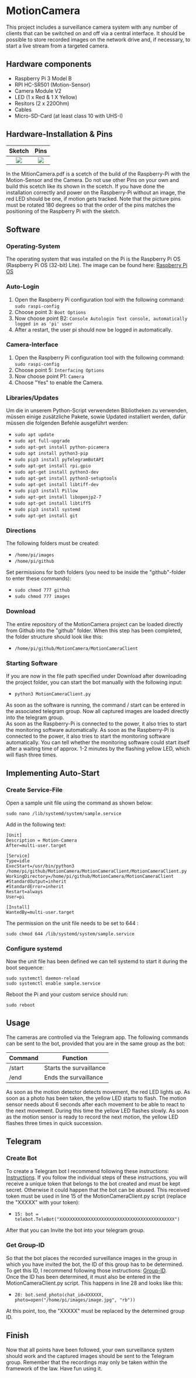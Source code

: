 # MotionCamera
This project includes a surveillance camera system with any number of clients that can be switched on and off via a central interface. It should be possible to store recorded images on the network drive and, if necessary, to start a live stream from a targeted camera.

## Hardware components

- Raspberry Pi 3 Model B
- RPI HC-SR501 (Motion-Sensor)
- Camera Module V2
- LED (1 x Red & 1 X Yellow)
- Resitors (2 x 220Ohm)
- Cables
- Micro-SD-Card (at least class 10 with UHS-I)

## Hardware-Installation & Pins

Sketch             |  Pins
:-------------------------:|:-------------------------:
![](https://www.facing-south.com/img/motionCamera.jpg)  |  ![](https://roboticsbackend.com/wp-content/uploads/2019/05/raspberry-pi-3-pinout.jpg)

In the MitionCamera.pdf is a scetch of the build of the Raspberry-Pi with the Motion-Sensor and the Camera. Do not use other Pins on your own and build this scetch like its shown in the scetch. If you have done the installation correctly and power on the Raspberry-Pi without an image, the red LED should be one, if motion gets tracked. Note that the picture pins must be rotated 180 degrees so that the order of the pins matches the positioning of the Raspberry Pi with the sketch.

## Software
### Operating-System
The operating system that was installed on the Pi is the Raspberry Pi OS (Raspberry Pi OS (32-bit) Lite). The image can be found here:
[Raspberry Pi OS](https://www.raspberrypi.org/downloads/raspberry-pi-os/)

### Auto-Login

1. Open the Raspberry Pi configuration tool with the following command: ```sudo raspi-config```
2. Choose point 3: ```Boot Options```
3. Now choose point B2: ```Console Autologin Text console, automatically logged in as 'pi' user```
4. After a restart, the user pi should now be logged in automatically.

### Camera-Interface

1. Open the Raspberry Pi configuration tool with the following command: ```sudo raspi-config```
2. Choose point 5: ```Interfacing Options```
3. Now choose point P1: ```Camera```
4. Choose "Yes" to enable the Camera.

### Libraries/Updates
Um die in unserem Python-Script verwendeten Bibliotheken zu verwenden, müssen einige zusätzliche Pakete, sowie Updated installiert werden, dafür müssen die folgenden Befehle ausgeführt werden:

+ ```sudo apt update```
+ ```sudo apt full-upgrade```
+ ```sudo apt-get install python-picamera```
+ ```sudo apt install python3-pip```
+ ```sudo pip3 install pyTelegramBotAPI```
+ ```sudo apt-get install rpi.gpio```
+ ```sudo apt-get install python3-dev```
+ ```sudo apt-get install python3-setuptools```
+ ```sudo apt-get install libtiff-dev```
+ ```sudo pip3 install Pillow```
+ ```sudo apt-get install libopenjp2-7```
+ ```sudo apt-get install libtiff5```
+ ```sudo pip3 install systemd```
+ ```sudo apt-get install git```

### Directions
The following folders must be created:
+ ```/home/pi/images```
+ ```/home/pi/github```

Set permissions for both folders (you need to be inside the "github"-folder to enter these commands):
+ ```sudo chmod 777 github```
+ ```sudo chmod 777 images```

### Download
The entire repository of the MotionCamera project can be loaded directly from Github into the "github" folder. When this step has been completed, the folder structure should look like this:

+ ```/home/pi/github/MotionCamera/MotionCameraClient```

### Starting Software
If you are now in the file path specified under Download after downloading the project folder, you can start the bot manually with the following input:

+ ```python3 MotionCameraClient.py```

As soon as the software is running, the command / start can be entered in the associated telegram group. Now all captured images are loaded directly into the telegram group.</br>
As soon as the Raspberry-Pi is connected to the power, it also tries to start the monitoring software automatically. As soon as the Raspberry-Pi is connected to the power, it also tries to start the monitoring software automatically. You can tell whether the monitoring software could start itself after a waiting time of approx. 1-2 minutes by the flashing yellow LED, which will flash three times.

## Implementing Auto-Start
### Create Service-File
Open a sample unit file using the command as shown below:

```sudo nano /lib/systemd/system/sample.service```

Add in the following text:
```
[Unit]
Description = Motion-Camera
After=multi-user.target

[Service]
Type=idle
ExecStart=/usr/bin/python3 /home/pi/github/MotionCamera/MotionCameraClient/MotionCameraClient.py
WorkingDirectory=/home/pi/github/MotionCamera/MotionCameraClient
#StandardOutput=inherit
#StandardError=inherit
Restart=always
User=pi

[Install]
WantedBy=multi-user.target
```

The permission on the unit file needs to be set to 644 :

```sudo chmod 644 /lib/systemd/system/sample.service```

### Configure systemd

Now the unit file has been defined we can tell systemd to start it during the boot sequence:

```
sudo systemctl daemon-reload
sudo systemctl enable sample.service
```

Reboot the Pi and your custom service should run:

```sudo reboot```

## Usage

The cameras are controlled via the Telegram app. The following commands can be sent to the bot, provided that you are in the same group as the bot:

| Command        | Function                   |
| -------------  | -------------------------- |
| /start         | Starts the survaillance    |
| /end           | Ends the survaillance      |

As soon as the motion detector detects movement, the red LED lights up. As soon as a photo has been taken, the yellow LED starts to flash. The motion sensor needs about 6 seconds after each movement to be able to react to the next movement. During this time the yellow LED flashes slowly. As soon as the motion sensor is ready to record the next motion, the yellow LED flashes three times in quick succession.

## Telegram

### Create Bot

To create a Telegram bot I recommend following these instructions: [Instructions](https://core.telegram.org/bots). If you follow the individual steps of these instructions, you will receive a unique token that belongs to the bot created and must be kept secret. Otherwise it could happen that the bot can be abused. This received token must be used in line 15 of the MotionCameraClient.py script (replace the "XXXXX" with your token):

+ ```15: bot = telebot.TeleBot("XXXXXXXXXXXXXXXXXXXXXXXXXXXXXXXXXXXXXXXXXXXX")```

After that you can Invite the bot into your telegram group.

### Get Group-ID

So that the bot places the recorded surveillance images in the group in which you have invited the bot, the ID of this group has to be determined. To get this ID, I recommend following those instructions: [Group-ID](https://stackoverflow.com/questions/32423837/telegram-bot-how-to-get-a-group-chat-id).</br>
Once the ID has been determined, it must also be entered in the MotionCameraClient.py script. This happens in line 28 and looks like this:

+ ```28: bot.send_photo(chat_id=XXXXXX, photo=open("/home/pi/images/image.jpg", "rb"))```

At this point, too, the "XXXXX" must be replaced by the determined group ID.

## Finish
Now that all points have been followed, your own surveillance system should work and the captured images should be sent to the Telegram group. Remember that the recordings may only be taken within the framework of the law. Have fun using it.
